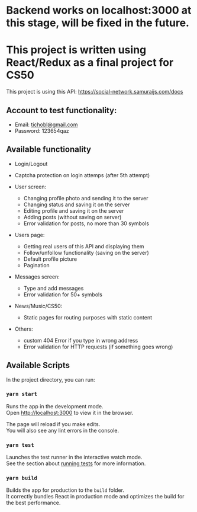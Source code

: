 # Backend works on localhost:3000 at this stage, will be fixed in the future.

# This project is written using React/Redux as a final project for CS50

This project is using this API: https://social-network.samuraijs.com/docs

## Account to test functionality:

- Email: tichobl@gmail.com
- Password: 123654qaz

## Available functionality
- Login/Logout
- Captcha protection on login attemps (after 5th attempt)
- User screen:
    * Changing profile photo and sending it to the server
    * Changing status and saving it on the server
    * Editing profile and saving it on the server
    * Adding posts (without saving on server)
    * Error validation for posts, no more than 30 symbols
    
- Users page:
    * Getting real users of this API and displaying them
    * Follow/unfollow functionality (saving on the server)
    * Default profile picture
    * Pagination
    
- Messages screen:
    * Type and add messages
    * Error validation for 50+ symbols
    
- News/Music/CS50:
    * Static pages for routing purposes with static content

- Others:    
    * custom 404 Error if you type in wrong address
    * Error validation for HTTP requests (if something goes wrong)
    

## Available Scripts

In the project directory, you can run:

### `yarn start`

Runs the app in the development mode.\
Open [http://localhost:3000](http://localhost:3000) to view it in the browser.

The page will reload if you make edits.\
You will also see any lint errors in the console.

### `yarn test`

Launches the test runner in the interactive watch mode.\
See the section about [running tests](https://facebook.github.io/create-react-app/docs/running-tests) for more information.

### `yarn build`

Builds the app for production to the `build` folder.\
It correctly bundles React in production mode and optimizes the build for the best performance.
